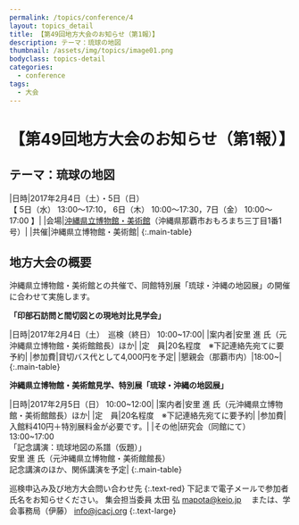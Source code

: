 ```yaml
---
permalink: /topics/conference/4
layout: topics_detail
title: 【第49回地方大会のお知らせ（第1報）】
description: テーマ：琉球の地図
thumbnail: /assets/img/topics/image01.png
bodyclass: topics-detail
categories:
  - conference
tags:
  - 大会
---
```


# 【第49回地方大会のお知らせ（第1報）】

## テーマ：琉球の地図
|日時|2017年2月4日（土）・5日（日）<br>【 5日（水） 13:00～17:10， 6日（木） 10:00～17:30，7日（金） 10:00～17:00 】|
|会場|[沖縄県立博物館・美術館](http://www.museums.pref.okinawa.jp/guidance/access_price/index.html)（沖縄県那覇市おもろまち三丁目1番1号）|
|共催|沖縄県立博物館・美術館|
{:.main-table}


## 地方大会の概要
沖縄県立博物館・美術館との共催で、同館特別展「琉球・沖縄の地図展」の開催に合わせて実施します。

**「印部石訪問と間切図との現地対比見学会」**

|日時|2017年2月4日（土）　巡検（終日） 10:00~17:00|
|案内者|安里 進 氏（元沖縄県立博物館・美術館館長）ほか|
|定　員|20名程度　※下記連絡先宛てに要予約|
|参加費|貸切バス代として4,000円を予定|
|懇親会（那覇市内）|18:00~|
{:.main-table}


**沖縄県立博物館・美術館見学、特別展「琉球・沖縄の地図展」**

|日時|2017年2月5日（日） 10:00~12:00|
|案内者|安里 進 氏（元沖縄県立博物館・美術館館長）ほか|
|定　員|20名程度　※下記連絡先宛てに要予約|
|参加費|入館料410円＋特別展料金が必要です。|
|その他|研究会（同館にて） 13:00~17:00 <br>「記念講演：琉球地図の系譜（仮題）」<br>安里 進 氏（元沖縄県立博物館・美術館館長）<br>記念講演のほか、関係講演を予定|
{:.main-table}



巡検申込み及び地方大会問い合わせ先
{:.text-red}
下記まで電子メールで参加者氏名をお知らせください。
集会担当委員 太田 弘 [mapota@keio.jp](<mailto:mapota@keio.jp>) 　または、学会事務局（伊藤） [info@jcacj.org](<mailto:info@jcacj.org>) 
{:.text-large}


